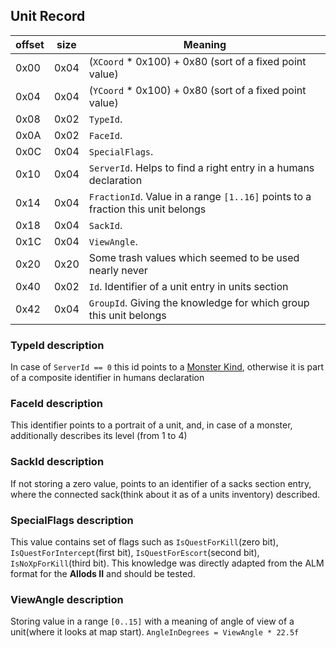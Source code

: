 ## Unit Record

 offset | size | Meaning
--------|------|--------
0x00 | 0x04 | (`XCoord` * 0x100) + 0x80 (sort of a fixed point value)
0x04 | 0x04 | (`YCoord` * 0x100) + 0x80 (sort of a fixed point value)
0x08 | 0x02 | `TypeId`.
0x0A | 0x02 | `FaceId`.
0x0C | 0x04 | `SpecialFlags`.
0x10 | 0x04 | `ServerId`. Helps to find a right entry in a humans declaration
0x14 | 0x04 | `FractionId`. Value in a range `[1..16]` points to a fraction this unit belongs
0x18 | 0x04 | `SackId`.
0x1C | 0x04 | `ViewAngle`.
0x20 | 0x20 | Some trash values which seemed to be used nearly never
0x40 | 0x02 | `Id`. Identifier of a unit entry in units section
0x42 | 0x04 | `GroupId`. Giving the knowledge for which group this unit belongs

### TypeId description
In case of `ServerId == 0` this id points to a [Monster Kind](../../Enumerations/ALM/MonsterKind.md),
otherwise it is part of a composite identifier in humans declaration

### FaceId description
This identifier points to a portrait of a unit, and, in case of a monster,
additionally describes its level (from 1 to 4)

### SackId description
If not storing a zero value, points to an identifier of a sacks section entry,
where the connected sack(think about it as of a units inventory) described.

### SpecialFlags description
This value contains set of flags such as `IsQuestForKill`(zero bit),
`IsQuestForIntercept`(first bit), `IsQuestForEscort`(second bit),
`IsNoXpForKill`(third bit). This knowledge was directly adapted
from the ALM format for the **Allods II** and should be tested.

### ViewAngle description
Storing value in a range `[0..15]` with a meaning of angle of view of
a unit(where it looks at map start).
`AngleInDegrees = ViewAngle * 22.5f`
